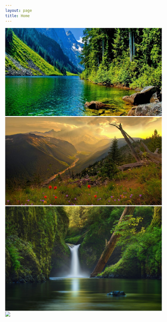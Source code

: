 ```yaml
---
layout: page
title: Home
---
```


<div class="carousel">
    <div><img src="/images/car1.jpg"></div>
    <div><img src="/images/car2.jpg"></div>
    <div><img src="/images/car3.jpg"></div>
    <div><img src="/images/car4.jpg"></div>
</div>
